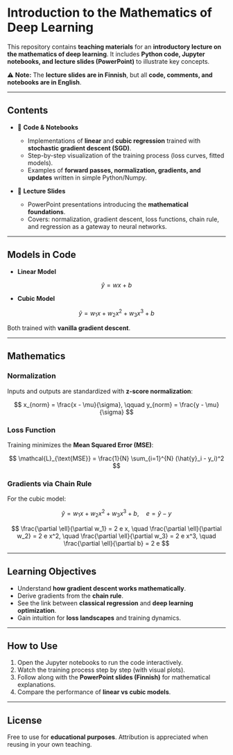 # Introduction to the Mathematics of Deep Learning

This repository contains **teaching materials** for an **introductory lecture on the mathematics of deep learning**.
It includes **Python code, Jupyter notebooks, and lecture slides (PowerPoint)** to illustrate key concepts.

⚠️ **Note:** The **lecture slides are in Finnish**, but all **code, comments, and notebooks are in English**.

---

## Contents

* 📂 **Code & Notebooks**

  * Implementations of **linear** and **cubic regression** trained with **stochastic gradient descent (SGD)**.
  * Step-by-step visualization of the training process (loss curves, fitted models).
  * Examples of **forward passes, normalization, gradients, and updates** written in simple Python/Numpy.

* 📂 **Lecture Slides**

  * PowerPoint presentations introducing the **mathematical foundations**.
  * Covers: normalization, gradient descent, loss functions, chain rule, and regression as a gateway to neural networks.

---

## Models in Code

* **Linear Model**

$$
\hat{y} = w x + b
$$

* **Cubic Model**

$$
\hat{y} = w_1 x + w_2 x^2 + w_3 x^3 + b
$$

Both trained with **vanilla gradient descent**.

---

## Mathematics

### Normalization

Inputs and outputs are standardized with **z-score normalization**:

$$
x_{norm} = \frac{x - \mu}{\sigma}, \qquad y_{norm} = \frac{y - \mu}{\sigma}
$$

### Loss Function

Training minimizes the **Mean Squared Error (MSE)**:

$$
\mathcal{L}_{\text{MSE}} = \frac{1}{N} \sum_{i=1}^{N} (\hat{y}_i - y_i)^2
$$

### Gradients via Chain Rule

For the cubic model:

$$
\hat{y} = w_1 x + w_2 x^2 + w_3 x^3 + b, \quad e = \hat{y} - y
$$

$$
\frac{\partial \ell}{\partial w_1} = 2 e x, \quad
\frac{\partial \ell}{\partial w_2} = 2 e x^2, \quad
\frac{\partial \ell}{\partial w_3} = 2 e x^3, \quad
\frac{\partial \ell}{\partial b} = 2 e
$$

---

## Learning Objectives

* Understand **how gradient descent works mathematically**.
* Derive gradients from the **chain rule**.
* See the link between **classical regression** and **deep learning optimization**.
* Gain intuition for **loss landscapes** and training dynamics.

---

## How to Use

1. Open the Jupyter notebooks to run the code interactively.
2. Watch the training process step by step (with visual plots).
3. Follow along with the **PowerPoint slides (Finnish)** for mathematical explanations.
4. Compare the performance of **linear vs cubic models**.

---

## License

Free to use for **educational purposes**. Attribution is appreciated when reusing in your own teaching.